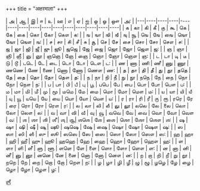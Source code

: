 +++
title = "अक्षरमाला"
+++

| அ | ஆ  | இ  | ஈ  | உ  | ஊ  |  எ  | ஏ  | ஐ  | ஒ  | ஓ  | ஔ  | அ꞉ |
|---|----|----|----|----|----|----|----|----|----|----|----|----|----|----|
| க | கா | கி | கீ | கு | கூ | கெ | கே | கை | கொ | கோ | கௌ | க꞉ |
| ங | ஙா | ஙி | ஙீ | ஙு | ஙூ |  ஙெ | ஙே | ஙை | ஙொ | ஙோ | ஙௌ | ங꞉ |
| ச | சா | சி | சீ | சு | சூ | செ | சே | சை | சொ | சோ | சௌ | ச꞉ |
| ஜ | ஜா | ஜி | ஜீ | ஜு | ஜூ | ஜஜெ | ஜே | ஜை | ஜொ | ஜோ | ஜௌ | ஜ꞉ |
| ஞ | ஞா | ஞி | ஞீ | ஞு | ஞூ | ஞஞெ | ஞே | ஞை | ஞொ | ஞோ | ஞௌ | ஞ꞉ |
| ட | டா | டி | டீ | டு | டூ | டடெ | டே | டை | டொ | டோ | டௌ | ட꞉ |
| ண | ணா | ணி | ணீ | ணு | ணூ | ணணெ | ணே | ணை | ணொ | ணோ | ணௌ | ண꞉ |
| த | தா | தி | தீ | து | தூ | ததெ | தே | தை | தொ | தோ | தௌ | த꞉ |
| ந | நா | நி | நீ | நு | நூ | நநெ | நே | நை | நொ | நோ | நௌ | ந꞉ |
| ப | பா | பி | பீ | பு | பூ | பபெ | பே | பை | பொ | போ | பௌ | ப꞉ |
| ம | மா | மி | மீ | மு | மூ | மமெ | மே | மை | மொ | மோ | மௌ | ம꞉ |
| ய | யா | யி | யீ | யு | யூ | யயெ | யே | யை | யொ | யோ | யௌ | ய꞉ |
| ர | ரா | ரி | ரீ | ரு | ரூ | ரரெ | ரே | ரை | ரொ | ரோ | ரௌ | ர꞉ |
| ல | லா | லி | லீ | லு | லூ | லலெ | லே | லை | லொ | லோ | லௌ | ல꞉ |
| வ | வா | வி | வீ | வு | வூ | வவெ | வே | வை | வொ | வோ | வௌ | வ꞉ |
| ஶ | ஶா | ஶி | ஶீ | ஶு | ஶூ | ஶஶெ | ஶே | ஶை | ஶொ | ஶோ | ஶௌ | ஶ꞉ |
| ஷ | ஷா | ஷி | ஷீ | ஷு | ஷூ | ஷஷெ | ஷே | ஷை | ஷொ | ஷோ | ஷௌ | ஷ꞉ |
| ஸ | ஸா | ஸி | ஸீ | ஸு | ஸூ | ஸஸெ | ஸே | ஸை | ஸொ | ஸோ | ஸௌ | ஸ꞉ |
| ஹ | ஹா | ஹி | ஹீ | ஹு | ஹூ | ஹஹெ | ஹே | ஹை | ஹொ | ஹோ | ஹௌ | ஹ꞉ |
| ள | ளா | ளி | ளீ | ளு | ளூ | ளளெ | ளே | ளை | ளொ | ளோ | ளௌ | ள꞉ |
| ன | னா | னி | னீ | னு | னூ | னனெ | னே | னை | னொ | னோ | னௌ | ன꞉ |
| ற | றா | றி | றீ | று | றூ | றறெ | றே | றை | றொ | றோ | றௌ | ற꞉ |
| ழ | ழா | ழி | ழீ | ழு | ழூ | ழழெ | ழே | ழை | ழொ | ழோ | ழௌ | ழ꞉ |

ஶ்ரீ